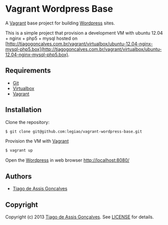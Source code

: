 # Vagrant Wordpress Base

A [Vagrant] base project for building [Wordpress] sites.

This is a simple project that provision a development VM with ubuntu 12.04 + nginx + php5 + mysql hosted on [http://tiagogoncalves.com.br/vagrant/virtualbox/ubuntu-12.04-nginx-mysql-php5.box](http://tiagogoncalves.com.br/vagrant/virtualbox/ubuntu-12.04-nginx-mysql-php5.box).

## Requirements
 * [Git]
 * [Virtualbox]
 * [Vagrant]

## Installation

Clone the repository:

```sh
$ git clone git@github.com:legiao/vagrant-wordpress-base.git
```

Provision the VM with [Vagrant]

```sh
$ vagrant up
```

Open the [Wordpress] in web browser
[http://localhost:8080/](http://localhost:8080/)

## Authors
 - [Tiago de Assis Gonçalves]

## Copyright
Copyright (c) 2013 [Tiago de Assis Gonçalves]. See [LICENSE](LICENSE.md) for details.

[Git]: http://git-scm.com/
[Virtualbox]: https://www.virtualbox.org/
[Vagrant]: http://www.vagrantup.com/
[Wordpress]: http://wordpress.org/
[Tiago de Assis Gonçalves]: http://tiagogoncalves.com.br